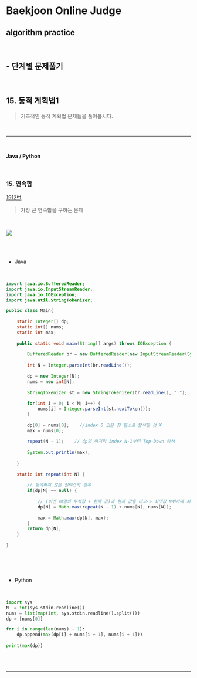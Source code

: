 # Baekjoon Online Judge

## algorithm practice
<br>

## - 단계별 문제풀기
<br>

## 15. 동적 계획법1 

> 기초적인 동적 계획법 문제들을 풀어봅시다.

<br>

---

<br>

**Java / Python**

<br>

### 15. 연속합
[1912번](https://www.acmicpc.net/problem/1912) 
> 가장 큰 연속합을 구하는 문제

<br>

![](https://images.velog.io/images/jini_eun/post/8cfcd719-69fc-4f16-b4b4-bd578841a275/image.png)

<br><br>

- Java

<br>

```java
import java.io.BufferedReader;
import java.io.InputStreamReader;
import java.io.IOException;
import java.util.StringTokenizer;

public class Main{
    
	static Integer[] dp;
	static int[] nums;
	static int max;
    
	public static void main(String[] args) throws IOException {
        
		BufferedReader br = new BufferedReader(new InputStreamReader(System.in));
		
		int N = Integer.parseInt(br.readLine());
        
		dp = new Integer[N];
		nums = new int[N];
        
		StringTokenizer st = new StringTokenizer(br.readLine(), " ");
		
		for(int i = 0; i < N; i++) {
			nums[i] = Integer.parseInt(st.nextToken());
		}
        
		dp[0] = nums[0];    //index 0 값은 첫 원소로 탐색할 것 X
		max = nums[0];
		
		repeat(N - 1);    // dp의 마지막 index N-1부터 Top-Down 탐색 
		
		System.out.println(max);
        
	}
    
	static int repeat(int N) {
 
		// 탐색하지 않은 인덱스의 경우
		if(dp[N] == null) {
 
			// (이전 배열의 누적합 + 현재 값)과 현재 값을 비교-> 최댓값 N위치에 저장
			dp[N] = Math.max(repeat(N - 1) + nums[N], nums[N]);
		    
			max = Math.max(dp[N], max);
		}	
		return dp[N];
	}  
    
}
```


<br><br><br>

- Python 

<br>

```python
import sys 
N  = int(sys.stdin.readline())
nums = list(map(int, sys.stdin.readline().split()))
dp = [nums[0]]

for i in range(len(nums) - 1):
    dp.append(max(dp[i] + nums[i + 1], nums[i + 1]))
    
print(max(dp))
```
<br><br>


---

<br>

